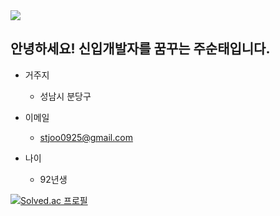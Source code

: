 <img src="https://capsule-render.vercel.app/api?type=waving&color=auto&height=200&section=header&text=Stjoo0925GitHub&fontSize=60" />

## 안녕하세요! 신입개발자를 꿈꾸는 주순태입니다.

* 거주지
  * 성남시 분당구

* 이메일
  * stjoo0925@gmail.com

* 나이
  * 92년생

 [![Solved.ac
프로필](http://mazassumnida.wtf/api/generate_badge?boj=Stjoo0925)](https://solved.ac/{Stjoo0925})

